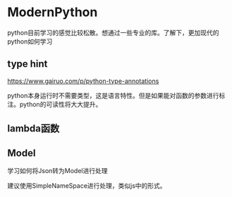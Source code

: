 # ModernPython


python目前学习的感觉比较松散。想通过一些专业的库。了解下，更加现代的python如何学习

## type hint

https://www.gairuo.com/p/python-type-annotations

python本身运行时不需要类型，这是语言特性。但是如果能对函数的参数进行标注。python的可读性将大大提升。


## lambda函数

## Model
学习如何将Json转为Model进行处理

建议使用SimpleNameSpace进行处理，类似js中的形式。
